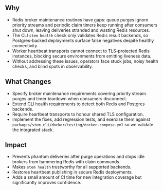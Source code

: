 ## Why
- Redis broker maintenance routines have gaps: queue purges ignore priority streams and periodic claim timers keep running after consumers shut down, leaving deliveries stranded and wasting Redis resources.
- The CLI `stem health` check only validates Redis result backends, so Postgres-backed deployments surface false negatives despite healthy connectivity.
- Worker heartbeat transports cannot connect to TLS-protected Redis instances, blocking secure environments from emitting liveness data.
- Without addressing these issues, operators face stuck jobs, noisy health checks, and blind spots in observability.

## What Changes
- Specify broker maintenance requirements covering priority stream purges and timer teardown when consumers disconnect.
- Extend CLI health requirements to detect both Redis and Postgres backends.
- Require heartbeat transports to honour shared TLS configuration.
- Implement the fixes, add regression tests, and exercise them against `packages/stem_cli/docker/testing/docker-compose.yml` so we validate the integrated stack.

## Impact
- Prevents phantom deliveries after purge operations and stops idle brokers from hammering Redis with claim commands.
- Makes `stem health` trustworthy for all supported backends.
- Restores heartbeat publishing in secure Redis deployments.
- Adds a small amount of CI time for new integration coverage but significantly improves confidence.
